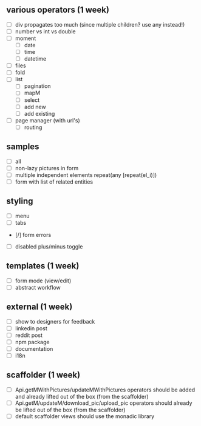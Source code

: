 ## various operators (1 week)
- [ ] div propagates too much (since multiple children? use any instead!)
- [ ] number vs int vs double
- [ ] moment
  - [ ] date
  - [ ] time
  - [ ] datetime
- [ ] files
- [ ] fold
- [ ] list
  - [ ] pagination
  - [ ] mapM
  - [ ] select
  - [ ] add new
  - [ ] add existing
- [ ] page manager (with url's)
  - [ ] routing

## samples
- [ ] all
- [ ] non-lazy pictures in form
- [ ] multiple independent elements repeat(any [repeat(el_i)])
- [ ] form with list of related entities

## styling
- [ ] menu
- [ ] tabs
- [/] form errors
- [ ] disabled plus/minus toggle

## templates (1 week)
- [ ] form mode (view/edit)
- [ ] abstract workflow

## external (1 week)
- [ ] show to designers for feedback
- [ ] linkedin post
- [ ] reddit post
- [ ] npm package
- [ ] documentation
- [ ] i18n

##  scaffolder (1 week)
- [ ] Api.getMWithPictures/updateMWithPictures operators should be added and already lifted out of the box (from the scaffolder)
- [ ] Api.getM/updateM/download_pic/upload_pic operators should already be lifted out of the box (from the scaffolder)
- [ ] default scaffolder views should use the monadic library
